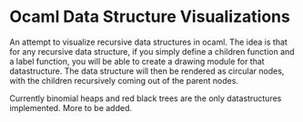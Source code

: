 # Ocaml Data Structure Visualizations

An attempt to visualize recursive data structures in ocaml.  The idea is that for any recursive data structure, if you simply define a children function and a label function, you will be able to create a drawing module for that datastructure.  The data structure will then be rendered as circular nodes, with the children recursively coming out of the parent nodes.

Currently binomial heaps and red black trees are the only datastructures implemented.  More to be added.
